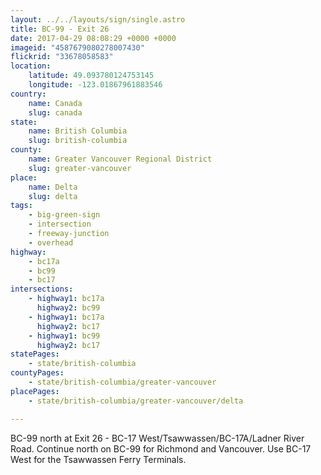 ```yaml
---
layout: ../../layouts/sign/single.astro
title: BC-99 - Exit 26
date: 2017-04-29 08:08:29 +0000 +0000
imageid: "4587679080278007430"
flickrid: "33678058583"
location:
    latitude: 49.093780124753145
    longitude: -123.01867961883546
country:
    name: Canada
    slug: canada
state:
    name: British Columbia
    slug: british-columbia
county:
    name: Greater Vancouver Regional District
    slug: greater-vancouver
place:
    name: Delta
    slug: delta
tags:
    - big-green-sign
    - intersection
    - freeway-junction
    - overhead
highway:
    - bc17a
    - bc99
    - bc17
intersections:
    - highway1: bc17a
      highway2: bc99
    - highway1: bc17a
      highway2: bc17
    - highway1: bc99
      highway2: bc17
statePages:
    - state/british-columbia
countyPages:
    - state/british-columbia/greater-vancouver
placePages:
    - state/british-columbia/greater-vancouver/delta

---
```

BC-99 north at Exit 26 - BC-17 West/Tsawwassen/BC-17A/Ladner River Road.  Continue north on BC-99 for Richmond and Vancouver.  Use BC-17 West for the Tsawwassen Ferry Terminals.